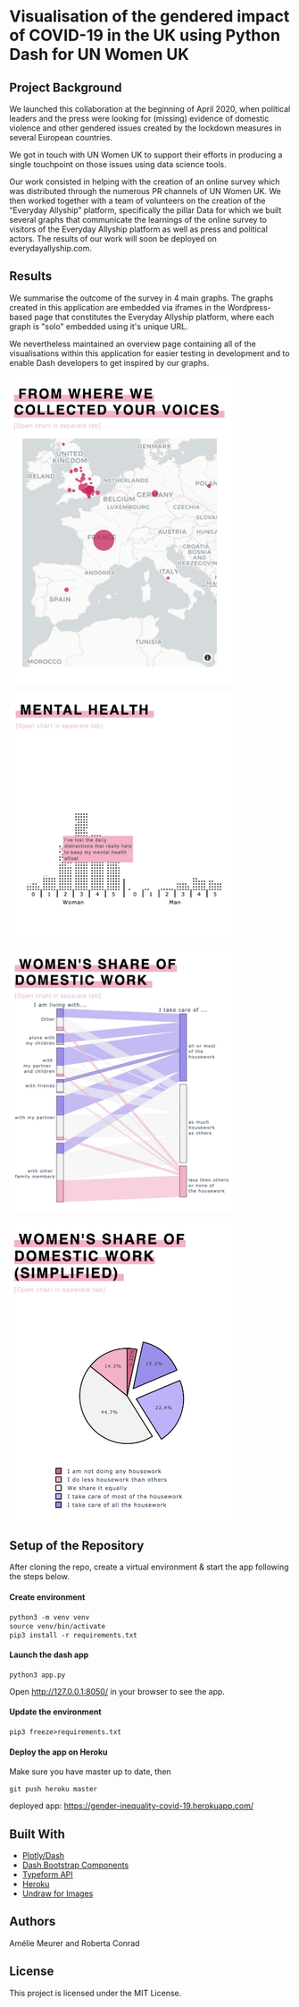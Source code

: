 # Visualisation of the gendered impact of COVID-19 in the UK using Python Dash for UN Women UK

## Project Background
We launched this collaboration at the beginning of April 2020, when political leaders and the press were looking for (missing) evidence of domestic violence and other gendered issues created by the lockdown measures in several European countries. 

We got in touch with UN Women UK to support their efforts in producing a single touchpoint on those issues using data science tools.

Our work consisted in helping with the creation of an online survey which was distributed through the numerous PR channels of UN Women UK. We then worked together with a team of volunteers on the creation of the “Everyday Allyship” platform, specifically the pillar Data for which we built several graphs that communicate the learnings of the online survey to visitors of the Everyday Allyship platform as well as press and political actors. The results of our work will soon be deployed on everydayallyship.com.

## Results

We summarise the outcome of the survey in 4 main graphs. The graphs created in this application are embedded via iframes in the Wordpress-based page that constitutes the Everyday Allyship platform, where each graph is "solo" embedded using it's unique URL. 

We nevertheless maintained an overview page containing all of the visualisations within this application for easier testing in development and to enable Dash developers to get inspired by our graphs.

<img src="https://github.com/rjcnrd/gender_inequality_covid-19/blob/master/assets/screenshot_map.jpg" alt="map graph"
	title="Map graph" width="400" />
	
<img src="https://github.com/rjcnrd/gender_inequality_covid-19/blob/master/assets/screenshot_mental.jpg" alt="mental health graph"
	title="mental health graph" width="400" />
	
<img src="https://github.com/rjcnrd/gender_inequality_covid-19/blob/master/assets/screenshot_sankey.jpg" alt="sankey graph graph"
	title="sankey graph" width="400" />
	
<img src="https://github.com/rjcnrd/gender_inequality_covid-19/blob/master/assets/screenshot_pie.jpg" alt="pie chart"
	title="pie chart" width="400" />

## Setup of the Repository 

After cloning the repo, create a virtual environment & start the app following the steps below.

#### Create environment
```
python3 -m venv venv
source venv/bin/activate
pip3 install -r requirements.txt
```

#### Launch the dash app
```
python3 app.py
```
Open http://127.0.0.1:8050/ in your browser to see the app.

#### Update the environment
```
pip3 freeze>requirements.txt
```

#### Deploy the app on Heroku

Make sure you have master up to date, then

```
git push heroku master
```
deployed app: https://gender-inequality-covid-19.herokuapp.com/

## Built With

* [Plotly/Dash](https://plotly.com/dash/) 
* [Dash Bootstrap Components](https://dash-bootstrap-components.opensource.faculty.ai/)
* [Typeform API](https://developer.typeform.com/)
* [Heroku](www.heroku.com)
* [Undraw for Images](http://undraw.co/)

## Authors

Amélie Meurer and Roberta Conrad

## License

This project is licensed under the MIT License.
